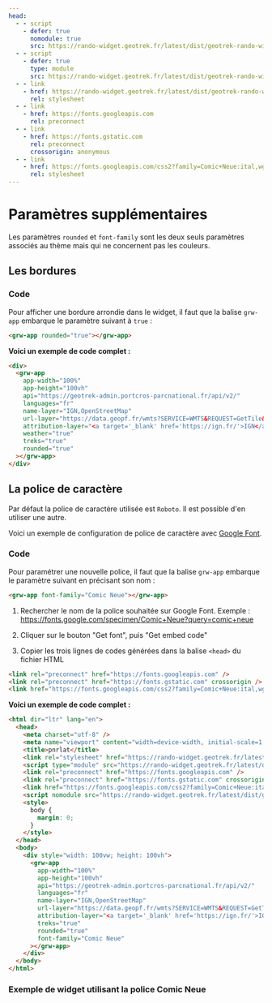 ```yaml
---
head:
  - - script
    - defer: true
      nomodule: true
      src: https://rando-widget.geotrek.fr/latest/dist/geotrek-rando-widget/geotrek-rando-widget.js
  - - script
    - defer: true
      type: module
      src: https://rando-widget.geotrek.fr/latest/dist/geotrek-rando-widget/geotrek-rando-widget.esm.js
  - - link
    - href: https://rando-widget.geotrek.fr/latest/dist/geotrek-rando-widget/geotrek-rando-widget.css
      rel: stylesheet
  - - link
    - href: https://fonts.googleapis.com
      rel: preconnect
  - - link
    - href: https://fonts.gstatic.com
      rel: preconnect
      crossorigin: anonymous
  - - link
    - href: https://fonts.googleapis.com/css2?family=Comic+Neue:ital,wght@0,300;0,400;0,700;1,300;1,400;1,700&display=swap
      rel: stylesheet
---
```


# Paramètres supplémentaires

Les paramètres `rounded` et `font-family` sont les deux seuls paramètres associés au thème mais qui ne concernent pas les couleurs.

## Les bordures

### Code

Pour afficher une bordure arrondie dans le widget, il faut que la balise `grw-app` embarque le paramètre suivant à `true` :

```html
<grw-app rounded="true"></grw-app>
```

**Voici un exemple de code complet :**

```html
<div>
  <grw-app
    app-width="100%"
    app-height="100vh"
    api="https://geotrek-admin.portcros-parcnational.fr/api/v2/"
    languages="fr"
    name-layer="IGN,OpenStreetMap"
    url-layer="https://data.geopf.fr/wmts?SERVICE=WMTS&REQUEST=GetTile&VERSION=1.0.0&LAYER=GEOGRAPHICALGRIDSYSTEMS.PLANIGNV2&STYLE=normal&FORMAT=image/png&TILEMATRIXSET=PM&TILEMATRIX={z}&TILEROW={y}&TILECOL={x},https://{s}.tile.openstreetmap.org/{z}/{x}/{y}.png"
    attribution-layer="<a target='_blank' href='https://ign.fr/'>IGN</a>,OpenStreetMap"
    weather="true"
    treks="true"
    rounded="true"
  ></grw-app>
</div>
```

## La police de caractère

Par défaut la police de caractère utilisée est `Roboto`. Il est possible d'en utiliser une autre.

Voici un exemple de configuration de police de caractère avec [Google Font](https://fonts.google.com/).

### Code

Pour paramétrer une nouvelle police, il faut que la balise `grw-app` embarque le paramètre suivant en précisant son nom :

```html
<grw-app font-family="Comic Neue"></grw-app>
```

1. Rechercher le nom de la police souhaitée sur Google Font.
   Exemple : https://fonts.google.com/specimen/Comic+Neue?query=comic+neue

2. Cliquer sur le bouton "Get font", puis "Get embed code"

3. Copier les trois lignes de codes générées dans la balise `<head>` du fichier HTML

```html
<link rel="preconnect" href="https://fonts.googleapis.com" />
<link rel="preconnect" href="https://fonts.gstatic.com" crossorigin />
<link href="https://fonts.googleapis.com/css2?family=Comic+Neue:ital,wght@0,300;0,400;0,700;1,300;1,400;1,700&display=swap" rel="stylesheet" />
```

**Voici un exemple de code complet :**

```html
<html dir="ltr" lang="en">
  <head>
    <meta charset="utf-8" />
    <meta name="viewport" content="width=device-width, initial-scale=1.0, minimum-scale=1.0, maximum-scale=5.0" />
    <title>pnrlat</title>
    <link rel="stylesheet" href="https://rando-widget.geotrek.fr/latest/dist/geotrek-rando-widget/geotrek-rando-widget.css" />
    <script type="module" src="https://rando-widget.geotrek.fr/latest/dist/geotrek-rando-widget/geotrek-rando-widget.esm.js"></script>
    <link rel="preconnect" href="https://fonts.googleapis.com" />
    <link rel="preconnect" href="https://fonts.gstatic.com" crossorigin />
    <link href="https://fonts.googleapis.com/css2?family=Comic+Neue:ital,wght@0,300;0,400;0,700;1,300;1,400;1,700&display=swap" rel="stylesheet" />
    <script nomodule src="https://rando-widget.geotrek.fr/latest/dist/geotrek-rando-widget/geotrek-rando-widget.js"></script>
    <style>
      body {
        margin: 0;
      }
    </style>
  </head>
  <body>
    <div style="width: 100vw; height: 100vh">
      <grw-app
        app-width="100%"
        app-height="100vh"
        api="https://geotrek-admin.portcros-parcnational.fr/api/v2/"
        languages="fr"
        name-layer="IGN,OpenStreetMap"
        url-layer="https://data.geopf.fr/wmts?SERVICE=WMTS&REQUEST=GetTile&VERSION=1.0.0&LAYER=GEOGRAPHICALGRIDSYSTEMS.PLANIGNV2&STYLE=normal&FORMAT=image/png&TILEMATRIXSET=PM&TILEMATRIX={z}&TILEROW={y}&TILECOL={x},https://{s}.tile.openstreetmap.org/{z}/{x}/{y}.png"
        attribution-layer="<a target='_blank' href='https://ign.fr/'>IGN</a>,OpenStreetMap"
        treks="true"
        rounded="true"
        font-family="Comic Neue"
      ></grw-app>
    </div>
  </body>
</html>
```

### Exemple de widget utilisant la police Comic Neue

<ClientOnly>
  <div>
    <grw-app
      app-width="100%"
      app-height="100vh"
      api="https://geotrek-admin.portcros-parcnational.fr/api/v2/"
      languages="fr"
      name-layer="IGN,OpenStreetMap"
      url-layer="https://data.geopf.fr/wmts?SERVICE=WMTS&REQUEST=GetTile&VERSION=1.0.0&LAYER=GEOGRAPHICALGRIDSYSTEMS.PLANIGNV2&STYLE=normal&FORMAT=image/png&TILEMATRIXSET=PM&TILEMATRIX={z}&TILEROW={y}&TILECOL={x},https://{s}.tile.openstreetmap.org/{z}/{x}/{y}.png"
      attribution-layer="<a target='_blank' href='https://ign.fr/'>IGN</a>,OpenStreetMap"
      treks="true"
      rounded="true"
      font-family="Comic Neue"
    ></grw-app>
  </div>
</ClientOnly>
